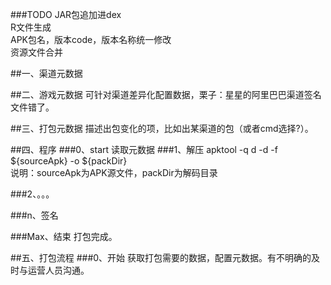 ###TODO
JAR包追加进dex  
R文件生成  
APK包名，版本code，版本名称统一修改  
资源文件合并

##一、渠道元数据

##二、游戏元数据
可针对渠道差异化配置数据，栗子：星星的阿里巴巴渠道签名文件错了。

##三、打包元数据
描述出包变化的项，比如出某渠道的包（或者cmd选择?）。

##四、程序
###0、start
读取元数据
###1、解压
apktool -q d -d -f ${sourceApk} -o ${packDir}  
说明：sourceApk为APK源文件，packDir为解码目录

###2、。。。

###n、签名

###Max、结束
打包完成。

##五、打包流程
###0、开始
获取打包需要的数据，配置元数据。有不明确的及时与运营人员沟通。
